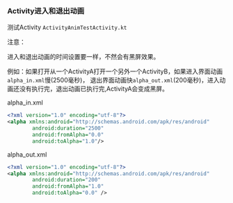 ### Activity进入和退出动画

测试Activity  `ActivityAnimTestActivity.kt`

注意：

进入和退出动画的时间设置要一样，不然会有黑屏效果。

例如：如果打开从一个ActivityA打开一个另外一个ActivityB，如果进入界面动画`alpha_in.xml`慢(2500毫秒)， 退出界面动画快`alpha_out.xml`(200毫秒)，进入动画还没有执行完，退出动画已执行完,ActivityA会变成黑屏。

alpha_in.xml

```xml
<?xml version="1.0" encoding="utf-8"?>
<alpha xmlns:android="http://schemas.android.com/apk/res/android"
        android:duration="2500"
        android:fromAlpha="0.0"
        android:toAlpha="1.0"/>
```
alpha_out.xml

```xml
<?xml version="1.0" encoding="utf-8"?>
<alpha xmlns:android="http://schemas.android.com/apk/res/android"
        android:duration="200"
        android:fromAlpha="1.0"
        android:toAlpha="0.0" />
```

